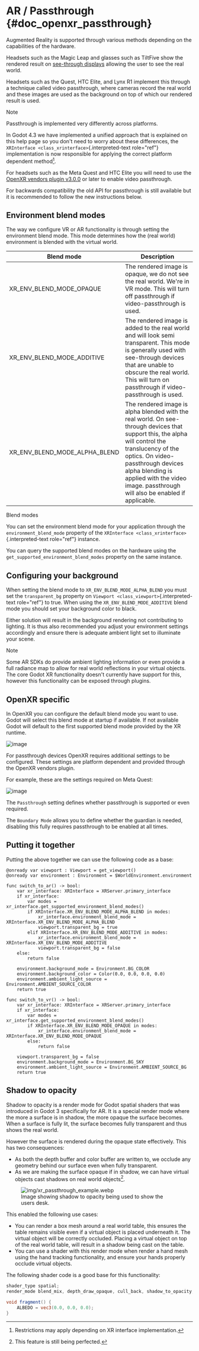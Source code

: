 # AR / Passthrough {#doc_openxr_passthrough}

Augmented Reality is supported through various methods depending on the
capabilities of the hardware.

Headsets such as the Magic Leap and glasses such as TiltFive show the
rendered result on [see-through
displays](https://en.wikipedia.org/wiki/See-through_display) allowing
the user to see the real world.

Headsets such as the Quest, HTC Elite, and Lynx R1 implement this
through a technique called video passthrough, where cameras record the
real world and these images are used as the background on top of which
our rendered result is used.

> [!NOTE]
> Passthrough is implemented very differently across platforms.
>
> In Godot 4.3 we have implemented a unified approach that is explained
> on this help page so you don\'t need to worry about these differences,
> the `XRInterface <class_xrinterface>`{.interpreted-text role="ref"}
> implementation is now responsible for applying the correct platform
> dependent method[^1].
>
> For headsets such as the Meta Quest and HTC Elite you will need to use
> the [OpenXR vendors plugin
> v3.0.0](https://github.com/GodotVR/godot_openxr_vendors/releases) or
> later to enable video passthrough.
>
> For backwards compatibility the old API for passthrough is still
> available but it is recommended to follow the new instructions below.

## Environment blend modes

The way we configure VR or AR functionality is through setting the
environment blend mode. This mode determines how the (real world)
environment is blended with the virtual world.

| Blend mode | Description |
|----|----|
| XR_ENV_BLEND_MODE_OPAQUE | The rendered image is opaque, we do not see the real world. We\'re in VR mode. This will turn off passthrough if video-passthrough is used. |
| XR_ENV_BLEND_MODE_ADDITIVE | The rendered image is added to the real world and will look semi transparent. This mode is generally used with see-through devices that are unable to obscure the real world. This will turn on passthrough if video-passthrough is used. |
| XR_ENV_BLEND_MODE_ALPHA_BLEND | The rendered image is alpha blended with the real world. On see-through devices that support this, the alpha will control the translucency of the optics. On video-passthrough devices alpha blending is applied with the video image. passthrough will also be enabled if applicable. |

Blend modes

You can set the environment blend mode for your application through the
`environment_blend_mode` property of the
`XRInterface <class_xrinterface>`{.interpreted-text role="ref"}
instance.

You can query the supported blend modes on the hardware using the
`get_supported_environment_blend_modes` property on the same instance.

## Configuring your background

When setting the blend mode to `XR_ENV_BLEND_MODE_ALPHA_BLEND` you must
set the `transparent_bg` property on
`Viewport <class_viewport>`{.interpreted-text role="ref"} to true. When
using the `XR_ENV_BLEND_MODE_ADDITIVE` blend mode you should set your
background color to black.

Either solution will result in the background rendering not contributing
to lighting. It is thus also recommended you adjust your environment
settings accordingly and ensure there is adequate ambient light set to
illuminate your scene.

> [!NOTE]
> Some AR SDKs do provide ambient lighting information or even provide a
> full radiance map to allow for real world reflections in your virtual
> objects. The core Godot XR functionality doesn\'t currently have
> support for this, however this functionality can be exposed through
> plugins.

## OpenXR specific

In OpenXR you can configure the default blend mode you want to use.
Godot will select this blend mode at startup if available. If not
available Godot will default to the first supported blend mode provided
by the XR runtime.

![image](img/openxr_default_blend_mode.webp)

For passthrough devices OpenXR requires additional settings to be
configured. These settings are platform dependent and provided through
the OpenXR vendors plugin.

For example, these are the settings required on Meta Quest:

![image](img/openxr_export_passthrough.webp)

The `Passthrough` setting defines whether passthrough is supported or
even required.

The `Boundary Mode` allows you to define whether the guardian is needed,
disabling this fully requires passthrough to be enabled at all times.

## Putting it together

Putting the above together we can use the following code as a base:

``` gdscript
@onready var viewport : Viewport = get_viewport()
@onready var environment : Environment = $WorldEnvironment.environment

func switch_to_ar() -> bool:
    var xr_interface: XRInterface = XRServer.primary_interface
    if xr_interface:
        var modes = xr_interface.get_supported_environment_blend_modes()
        if XRInterface.XR_ENV_BLEND_MODE_ALPHA_BLEND in modes:
            xr_interface.environment_blend_mode = XRInterface.XR_ENV_BLEND_MODE_ALPHA_BLEND
            viewport.transparent_bg = true
        elif XRInterface.XR_ENV_BLEND_MODE_ADDITIVE in modes:
            xr_interface.environment_blend_mode = XRInterface.XR_ENV_BLEND_MODE_ADDITIVE
            viewport.transparent_bg = false
    else:
        return false

    environment.background_mode = Environment.BG_COLOR
    environment.background_color = Color(0.0, 0.0, 0.0, 0.0)
    environment.ambient_light_source = Environment.AMBIENT_SOURCE_COLOR
    return true

func switch_to_vr() -> bool:
    var xr_interface: XRInterface = XRServer.primary_interface
    if xr_interface:
        var modes = xr_interface.get_supported_environment_blend_modes()
        if XRInterface.XR_ENV_BLEND_MODE_OPAQUE in modes:
            xr_interface.environment_blend_mode = XRInterface.XR_ENV_BLEND_MODE_OPAQUE
        else:
            return false

    viewport.transparent_bg = false
    environment.background_mode = Environment.BG_SKY
    environment.ambient_light_source = Environment.AMBIENT_SOURCE_BG
    return true
```

## Shadow to opacity

Shadow to opacity is a render mode for Godot spatial shaders that was
introduced in Godot 3 specifically for AR. It is a special render mode
where the more a surface is in shadow, the more opaque the surface
becomes. When a surface is fully lit, the surface becomes fully
transparent and thus shows the real world.

However the surface is rendered during the opaque state effectively.
This has two consequences:

- As both the depth buffer and color buffer are written to, we occlude
  any geometry behind our surface even when fully transparent.
- As we are making the surface opaque if in shadow, we can have virtual
  objects cast shadows on real world objects[^2].

<figure>
<img src="img/xr_passthrough_example.webp"
alt="img/xr_passthrough_example.webp" />
<figcaption>Image showing shadow to opacity being used to show the users
desk.</figcaption>
</figure>

This enabled the following use cases:

- You can render a box mesh around a real world table, this ensures the
  table remains visible even if a virtual object is placed underneath
  it. The virtual object will be correctly occluded. Placing a virtual
  object on top of the real world table, will result in a shadow being
  cast on the table.
- You can use a shader with this render mode when render a hand mesh
  using the hand tracking functionality, and ensure your hands properly
  occlude virtual objects.

The following shader code is a good base for this functionality:

``` glsl
shader_type spatial;
render_mode blend_mix, depth_draw_opaque, cull_back, shadow_to_opacity;

void fragment() {
    ALBEDO = vec3(0.0, 0.0, 0.0);
}
```

[^1]: Restrictions may apply depending on XR interface implementation.

[^2]: This feature is still being perfected.
